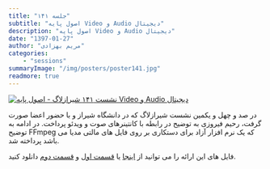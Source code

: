 ```yaml
---
title: "جلسه ۱۴۱"
subtitle: "اصول پایه Video و Audio دیجیتال"
description: "اصول پایه Video و Audio دیجیتال"
date: "1397-01-27"
author: "مریم بهزادی"
categories:
    - "sessions"
summaryImage: "/img/posters/poster141.jpg"
readmore: true
---
```

[![نشست ۱۴۱ شیرازلاگ - اصول پایه Video و Audio دیجیتال](../../img/posters/poster141.jpg)](../../img/poster141.jpg)

در صد و چهل و یکمین نشست شیرازلاگ که در دانشگاه شیراز و با حضور اعضا صورت گرفت، رحیم فیروزی به توضیح در رابطه با کانتینرهای صوت و ویدئو پرداخت. در ادامه به توضیح FFmpeg که یک نرم افزار آزاد برای دستکاری بر روی فایل های مالتی مدیا می باشد پرداخته شد.

فایل های این ارائه را می توانید از 
[اینجا](https://gitlab.com/shirazlug/resources/tree/master/presentations/session_141)
یا
[قسمت اول](https://www.slideshare.net/ShirazLUG/ss-97134225)
و
[قسمت دوم](https://www.slideshare.net/ShirazLUG/ss-97134890)
دانلود کنید.